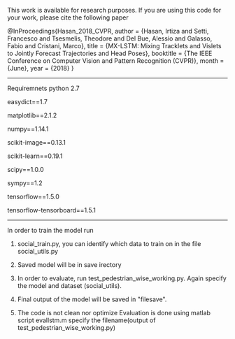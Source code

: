 
This work is available for research purposes. If you are using this code for your work, please cite the following paper

@InProceedings{Hasan_2018_CVPR,
author = {Hasan, Irtiza and Setti, Francesco and Tsesmelis, Theodore and Del Bue, Alessio and Galasso, Fabio and Cristani, Marco},
title = {MX-LSTM: Mixing Tracklets and Vislets to Jointly Forecast Trajectories and Head Poses},
booktitle = {The IEEE Conference on Computer Vision and Pattern Recognition (CVPR)},
month = {June},
year = {2018}
}




------------------------------------------------------------------------------------------------------------------------------------
Requiremnets python 2.7

easydict==1.7


matplotlib==2.1.2


numpy==1.14.1


scikit-image==0.13.1


scikit-learn==0.19.1


scipy==1.0.0


sympy==1.2


tensorflow==1.5.0


tensorflow-tensorboard==1.5.1

------------------------------------------------------------------------------------------------------------------------------------

In order to train the model run 

1) social_train.py, you can identify which data to train on in the file social_utils.py


2) Saved model will be in save irectory


3) In order to evaluate, run test_pedestrian_wise_working.py. Again specify the model and dataset (social_utils).


4) Final output of the model will be saved in "filesave". 


5) The code is not clean nor optimize Evaluation is done using matlab script evallstm.m specify the filename(output of test_pedestrian_wise_working.py)



